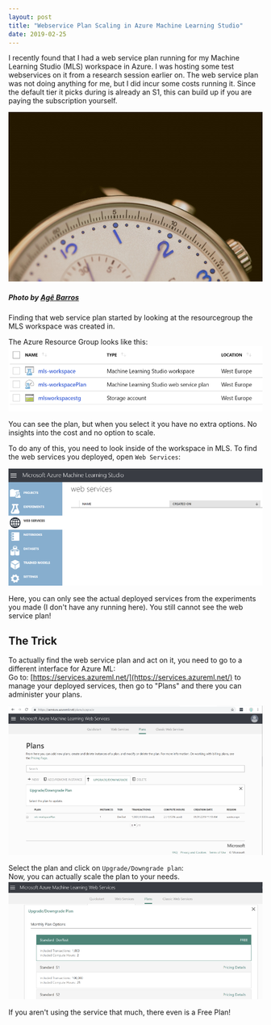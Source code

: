 ```yaml
---
layout: post
title: "Webservice Plan Scaling in Azure Machine Learning Studio"
date: 2019-02-25
---
```


I recently found that I had a web service plan running for my Machine Learning Studio (MLS) workspace in Azure. I was hosting some test webservices on it from a research session earlier on. The web service plan was not doing anything for me, but I did incur some costs running it. Since the default tier it picks during is already an S1, this can build up if you are paying the subscription yourself. 

![](/images/20190225/hero-photo-1508962061361-bcb4d4c477f8.jpg)
##### Photo by [Agê Barros](https://unsplash.com/photos/Yx1ZkifiHto)

Finding that web service plan started by looking at the resourcegroup the MLS workspace was created in. 

The Azure Resource Group looks like this:
![](/images/20190225/01-ResourceGroup.png)

You can see the plan, but when you select it you have no extra options. No insights into the cost and no option to scale. 

To do any of this, you need to look inside of the workspace in MLS. To find the web services you deployed, open `Web Services`:

![](/images/20190225/02-AzMLS.png)

Here, you can only see the actual deployed services from the experiments you made (I don't have any running here). You still cannot see the web service plan!

## The Trick

To actually find the web service plan and act on it, you need to go to a different interface for Azure ML:  
Go to: [https://services.azureml.net/](https://services.azureml.net/) to manage your deployed services, then go to "Plans" and there you can administer your plans. 

![](/images/20190225/03-MLS-Plans.png)

Select the plan and click on `Upgrade/Downgrade plan`:  
Now, you can actually scale the plan to your needs.  
![](/images/20190225/04-MLS-Scale.png)

If you aren't using the service that much, there even is a Free Plan!